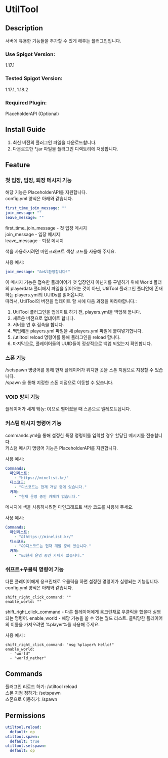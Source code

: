 # UtilTool
## Description
서버에 유용한 기능들을 추가할 수 있게 해주는 플러그인입니다.

### Use Spigot Version:
1.17.1
### Tested Spigot Version:
1.17.1, 1.18.2
### Required Plugin:
PlaceholderAPI (Optional)

## Install Guide
1. 최신 버전의 플러그인 파일을 다운로드합니다.
2. 다운로드한 *.jar 파일을 플러그인 디렉토리에 저장합니다.
## Feature

### 첫 입장, 입장, 퇴장 메시지 기능
해당 기능은 PlaceholderAPI를 지원합니다.  
config.yml 양식은 아래와 같습니다.
```yaml
first_time_join_message: ""
join_message: ""
leave_message: ""
```
first_time_join_message - 첫 입장 메시지  
join_message - 입장 메시지  
leave_message - 퇴장 메시지

색을 사용하시려면 마인크래프트 색상 코드를 사용해 주세요.

사용 예시:
```yaml
join_message: "&e&l환영합니다!"
```
이 메시지 기능은 접속한 플레이어가 첫 입장인지 아닌지를 구별하기 위해 
World 폴더의 playerdata 폴더에서 파일을 읽어오는 것이 아닌,
UtilTool 플러그인 폴더안에 존재하는 players.yml의 UUIDs를 읽어옵니다.  
따라서, UtilTool의 버전을 업데이트 할 시에 다음 과정을 따라야합니다.:  
1. UtilTool 플러그인을 업데이트 하기 전, players.yml을 백업해 둡니다.
2. 새로운 버전으로 업데이트 합니다.
3. 서버를 연 후 접속을 합니다.
4. 백업해둔 players.yml 파일을 새 players.yml 파일에 붙여넣기합니다.
5. /utiltool reload 명령어를 통해 플러그인을 reload 합니다.
6. 마지막으로, 플레이어들의 UUID들이 정상적으로 백업 되었는지 확인합니다.
### 스폰 기능
/setspawn 명령어를 통해 현재 플레이어가 위치한 곳을 스폰 지점으로 지정할 수 있습니다.  
/spawn 을 통해 지정한 스폰 지점으로 이동할 수 있습니다.  
### VOID 방지 기능
플레이어가 세계 밖(y: 0)으로 떨어졌을 때 스폰으로 텔레포트됩니다.  
### 커스텀 메시지 명령어 기능
commands.yml을 통해 설정한 특정 명령어를 입력할 경우 할당된 메시지를 전송합니다.  
커스텀 메시지 명령어 기능은 PlaceholderAPI를 지원합니다.

사용 예시:
```yaml
Commands:
  마인리스트:
    - "https://minelist.kr/"
  디스코드:
    - "디스코드는 현재 개발 중에 있습니다."
  카페:
    - "현재 운영 중인 카페가 없습니다."  
```
메시지에 색을 사용하시려면 마인크래프트 색상 코드를 사용해 주세요.

사용 예시:
```yaml
Commands:
  마인리스트:
    - "&lhttps://minelist.kr/"
  디스코드:
    - "&9디스코드는 현재 개발 중에 있습니다."
  카페:
    - "&3현재 운영 중인 카페가 없습니다."  
```

### 쉬프트+우클릭 명령어 기능
다른 플레이어에게 웅크린채로 우클릭을 하면 설정한 명령어가 실행되는 기능입니다.
config.yml 양식은 아래와 같습니다.
```
shift_right_click_command: ""
enable_world: ""
```
shift_right_click_command - 다른 플레이어에게 웅크린채로 우클릭을 했을때 실행되는 명령어.
enable_world - 해당 기능을 쓸 수 있는 월드 리스트.
클릭당한 플레이어의 이름을 가져오려면 %player%를 사용해 주세요.

사용 예시 :
```
shift_right_click_command: "msg %player% Hello!"
enable_world:
  - "world"
  - "world_nether"
```


## Commands
플러그인 리로드 하기: /utiltool reload  
스폰 지점 정하기: /setspawn  
스폰으로 이동하기: /spawn
## Permissions
```yaml
utiltool.reload:
  default: op
utiltool.spawn:
  default: true
utiltool.setspawn:
  default: op
```
